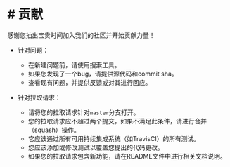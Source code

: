 # # 贡献

感谢您抽出宝贵时间加入我们的社区并开始贡献力量！

- 针对问题：
  - 在新建问题前，请使用搜索工具。
  - 如果您发现了一个bug，请提供源代码和commit sha。
  - 查看现有问题，并提供反馈或对其进行回应。

- 针对拉取请求：
  - 请将您的拉取请求针对`master`分支打开。
  - 您的拉取请求应不超过两个提交，如果不满足此条件，请进行合并（squash）操作。
  - 它应该通过所有可用持续集成系统（如TravisCI）的所有测试。
  - 您应该添加或修改测试以覆盖您提出的代码更改。
  - 如果您的拉取请求包含新功能，请在README文件中进行相关文档说明。
